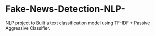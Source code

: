 # Fake-News-Detection-NLP-
NLP project to Built a text classification model using TF-IDF + Passive Aggressive Classifier.
